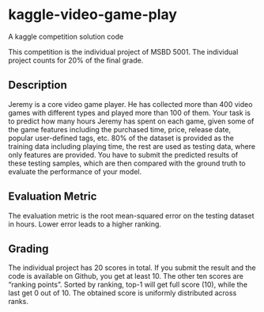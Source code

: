 # kaggle-video-game-play

A kaggle competition solution code

This competition is the individual project of MSBD 5001. The individual project counts for 20% of the final grade.

## Description

Jeremy is a core video game player. He has collected more than 400 video games with different types and played more than 100 of them. Your task is to predict how many hours Jeremy has spent on each game, given some of the game features including the purchased time, price, release date, popular user-defined tags, etc. 80% of the dataset is provided as the training data including playing time, the rest are used as testing data, where only features are provided. You have to submit the predicted results of these testing samples, which are then compared with the ground truth to evaluate the performance of your model.

## Evaluation Metric
The evaluation metric is the root mean-squared error on the testing dataset in hours. Lower error leads to a higher ranking.

## Grading
The individual project has 20 scores in total. If you submit the result and the code is available on Github, you get at least 10. The other ten scores are “ranking points”. Sorted by ranking, top-1 will get full score (10), while the last get 0 out of 10. The obtained score is uniformly distributed across ranks.
